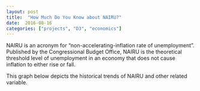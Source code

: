 ```yaml
---
layout: post
title:  "How Much Do You Know about NAIRU?"
date:  2016-08-16
categories: ["projects", "D3", "economics"]
---
```


NAIRU is an acronym for “non-accelerating-inflation rate of unemployment”. Published by the Congressional Budget Office, NAIRU is the theoretical threshold level of unemployment in an economy that does not cause inflation to either rise or fall.


This graph below depicts the historical trends of NAIRU and other related variable.

<script src="https://d3js.org/d3.v4.min.js"></script>
<style>

.line {
  fill: none;
  stroke: steelblue;
  stroke-width: 1.5px;
}

</style>
<div id="d3-graph"></div>
<script>
var margin = {top: 20, right: 80, bottom: 30, left: 50},
    width = 680 - margin.left - margin.right,
    height = 500 - margin.top - margin.bottom,
    aspect = width / height;

var svg = d3.select("#d3-graph").append("svg").attr("width", width + margin.left + margin.right).attr("height", height + margin.top + margin.bottom);

d3.select(window)
    .on("resize", function() {
      var targetWidth = svg.node().getBoundingClientRect().width;
      console.log(targetWidth)
      svg.attr("width", targetWidth);
      svg.attr("height", targetWidth / aspect);
    });

var g = svg.append("g").attr("transform", "translate(" + margin.left + "," + margin.top + ")");

var parseTime = d3.timeParse("%Y-%m-%d");

var x = d3.scaleTime().range([0, width]),
    y = d3.scaleLinear().range([height, 0]),
    z = d3.scaleOrdinal(d3.schemeCategory10);

var line = d3.line()
    .curve(d3.curveBasis)
    .x(function(d) { return x(d.date); })
    .y(function(d) { return y(d.percentage); });

d3.csv("/assets/posts/2016-08-16-NAIRU/fred.csv", type, function(error, data) {
  if (error) throw error;

  var variables = data.columns.slice(1).map(function(id) {
    return {
      id: id,
      values: data.map(function(d) {
        return {date: d.date, percentage: d[id]};
      })
    };
  });

  x.domain(d3.extent(data, function(d) { return d.date; }));

  y.domain([
    d3.min(variables, function(c) { return d3.min(c.values, function(d) { return d.percentage; }); }),
    d3.max(variables, function(c) { return d3.max(c.values, function(d) { return d.percentage; }); })
  ]);

  z.domain(variables.map(function(c) { return c.id; }));

  g.append("g")
      .attr("class", "axis axis--x")
      .attr("transform", "translate(0," + height + ")")
      .call(d3.axisBottom(x));

  g.append("g")
      .attr("class", "axis axis--y")
      .call(d3.axisLeft(y))
    .append("text")
      .attr("transform", "rotate(-90)")
      .attr("y", 6)
      .attr("dy", "0.71em")
      .attr("fill", "#000")
      .text("percentage, %");

  var variable = g.selectAll(".variable")
    .data(variables)
    .enter().append("g")
      .attr("class", "variable");

  variable.append("path")
      .attr("class", "line")
      .attr("d", function(d) { return line(d.values); })
      .style("stroke", function(d) { return z(d.id); });

  variable.append("text")
      .datum(function(d) { return {id: d.id, value: d.values[d.values.length - 1]}; })
      .attr("transform", function(d) { return "translate(" + x(d.value.date) + "," + y(d.value.percentage) + ")"; })
      .attr("x", 3)
      .attr("dy", "0.35em")
      .style("font", "10px sans-serif")
      .text(function(d) { return d.id; });
});

function type(d, _, columns) {
  d.date = parseTime(d.date);
  for (var i = 1, n = columns.length, c; i < n; ++i) d[c = columns[i]] = +d[c];
  return d;
}

</script>